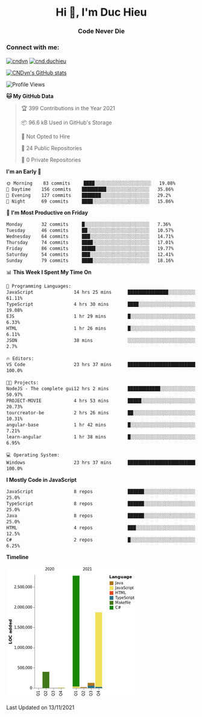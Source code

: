 <h1 align="center">Hi 👋, I'm Duc Hieu</h1>
<h3 align="center">Code Never Die</h3>

<h3 align="left">Connect with me:</h3>
<p align="left">
<a href="https://linkedin.com/in/cndvn" target="blank"><img align="center" src="https://img.shields.io/badge/LinkedIn-0077B5?style=for-the-badge&logo=linkedin&logoColor=white" alt="cndvn"/></a>
<a href="https://fb.com/cnd.duchieu" target="blank"><img align="center" src="https://img.shields.io/badge/Facebook-1877F2?style=for-the-badge&logo=facebook&logoColor=white" alt="cnd.duchieu"/></a>
</p>

[![CNDvn's GitHub stats](https://github-readme-stats.vercel.app/api?username=cndvn)](https://github.com/anuraghazra/github-readme-stats)

<!--START_SECTION:waka-->
![Profile Views](http://img.shields.io/badge/Profile%20Views-0-blue)

**🐱 My GitHub Data** 

> 🏆 399 Contributions in the Year 2021
 > 
> 📦 96.6 kB Used in GitHub's Storage 
 > 
> 🚫 Not Opted to Hire
 > 
> 📜 24 Public Repositories 
 > 
> 🔑 0 Private Repositories  
 > 
**I'm an Early 🐤** 

```text
🌞 Morning    83 commits     ████░░░░░░░░░░░░░░░░░░░░░   19.08% 
🌆 Daytime    156 commits    █████████░░░░░░░░░░░░░░░░   35.86% 
🌃 Evening    127 commits    ███████░░░░░░░░░░░░░░░░░░   29.2% 
🌙 Night      69 commits     ████░░░░░░░░░░░░░░░░░░░░░   15.86%

```
📅 **I'm Most Productive on Friday** 

```text
Monday       32 commits     █░░░░░░░░░░░░░░░░░░░░░░░░   7.36% 
Tuesday      46 commits     ██░░░░░░░░░░░░░░░░░░░░░░░   10.57% 
Wednesday    64 commits     ███░░░░░░░░░░░░░░░░░░░░░░   14.71% 
Thursday     74 commits     ████░░░░░░░░░░░░░░░░░░░░░   17.01% 
Friday       86 commits     █████░░░░░░░░░░░░░░░░░░░░   19.77% 
Saturday     54 commits     ███░░░░░░░░░░░░░░░░░░░░░░   12.41% 
Sunday       79 commits     ████░░░░░░░░░░░░░░░░░░░░░   18.16%

```


📊 **This Week I Spent My Time On** 

```text
💬 Programming Languages: 
JavaScript               14 hrs 25 mins      ███████████████░░░░░░░░░░   61.11% 
TypeScript               4 hrs 30 mins       ████░░░░░░░░░░░░░░░░░░░░░   19.08% 
EJS                      1 hr 29 mins        █░░░░░░░░░░░░░░░░░░░░░░░░   6.33% 
HTML                     1 hr 26 mins        █░░░░░░░░░░░░░░░░░░░░░░░░   6.11% 
JSON                     38 mins             ░░░░░░░░░░░░░░░░░░░░░░░░░   2.7%

🔥 Editors: 
VS Code                  23 hrs 37 mins      █████████████████████████   100.0%

🐱‍💻 Projects: 
NodeJS - The complete gui12 hrs 2 mins       ████████████░░░░░░░░░░░░░   50.97% 
PROJECT-MOVIE            4 hrs 53 mins       █████░░░░░░░░░░░░░░░░░░░░   20.73% 
tourcreator-be           2 hrs 26 mins       ██░░░░░░░░░░░░░░░░░░░░░░░   10.31% 
angular-base             1 hr 42 mins        █░░░░░░░░░░░░░░░░░░░░░░░░   7.21% 
learn-angular            1 hr 38 mins        █░░░░░░░░░░░░░░░░░░░░░░░░   6.95%

💻 Operating System: 
Windows                  23 hrs 37 mins      █████████████████████████   100.0%

```

**I Mostly Code in JavaScript** 

```text
JavaScript               8 repos             ██████░░░░░░░░░░░░░░░░░░░   25.0% 
TypeScript               8 repos             ██████░░░░░░░░░░░░░░░░░░░   25.0% 
Java                     8 repos             ██████░░░░░░░░░░░░░░░░░░░   25.0% 
HTML                     4 repos             ███░░░░░░░░░░░░░░░░░░░░░░   12.5% 
C#                       2 repos             █░░░░░░░░░░░░░░░░░░░░░░░░   6.25%

```


**Timeline**

![Chart not found](https://raw.githubusercontent.com/CNDvn/CNDvn/main/charts/bar_graph.png) 


 Last Updated on 13/11/2021
<!--END_SECTION:waka-->
